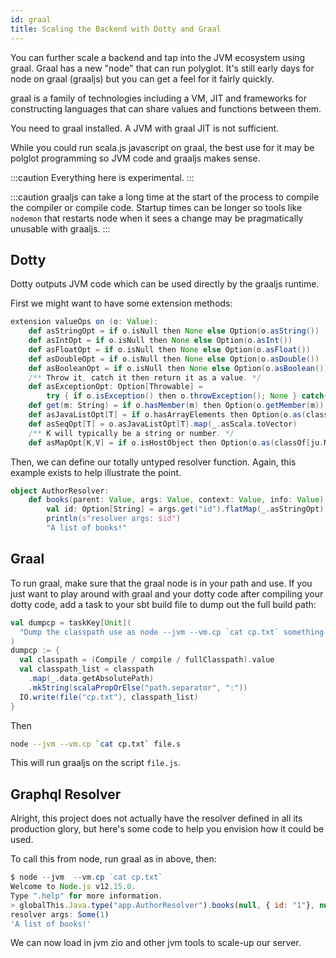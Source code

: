```yaml
---
id: graal
title: Scaling the Backend with Dotty and Graal
---
```


You can further scale a backend and tap into the JVM ecosystem using
graal. Graal has a new "node" that can run polyglot. It's still
early days for node on graal (graaljs) but you can get a feel for it
fairly quickly.

graal is a family of technologies including a VM, JIT and frameworks
for constructing languages that can share values and functions
between them.

You need to graal installed. A JVM with graal JIT is not sufficient.

While you could run scala.js javascript on graal, the best use for
it may be polglot programming so JVM code and graaljs makes sense.

:::caution
Everything here is experimental.
:::

:::caution
graaljs can take a long time at the start of the process to
compile the compiler or compile code. Startup times can be longer
so tools like `nodemon` that restarts node when it sees a change
may be pragmatically unusable with graaljs.
:::

## Dotty

Dotty outputs JVM code which can be used directly by the graaljs
runtime.

First we might want to have some extension methods:

```scala
extension valueOps on (o: Value):
    def asStringOpt = if o.isNull then None else Option(o.asString())
    def asIntOpt = if o.isNull then None else Option(o.asInt())
    def asFloatOpt = if o.isNull then None else Option(o.asFloat())
    def asDoubleOpt = if o.isNull then None else Option(o.asDouble())
    def asBooleanOpt = if o.isNull then None else Option(o.asBoolean())
    /** Throw it, catch it then return it as a value. */
    def asExceptionOpt: Option[Throwable] =
        try { if o.isException() then o.throwException(); None } catch{ case x@_ => Option(x) }
    def get(m: String) = if o.hasMember(m) then Option(o.getMember(m)) else None
    def asJavaListOpt[T] = if o.hasArrayElements then Option(o.as(classOf[ju.List[T]])) else None
    def asSeqOpt[T] = o.asJavaListOpt[T].map(_.asScala.toVector)
    /** K will typically be a string or number. */
    def asMapOpt[K,V] = if o.isHostObject then Option(o.as(classOf[ju.Map[K,V]]).asScala.toMap) else None

```

Then, we can define our totally untyped resolver function. Again, this example
exists to help illustrate the point.

```scala
object AuthorResolver:
    def books(parent: Value, args: Value, context: Value, info: Value): String =
        val id: Option[String] = args.get("id").flatMap(_.asStringOpt)
        println(s"resolver args: $id")
        "A list of books!"
```

## Graal

To run graal, make sure that the graal node is in your path and use. If you
just want to play around with graal and your dotty code after compiling
your dotty code, add a task to your sbt build file to dump out the
full build path:

```scala
val dumpcp = taskKey[Unit](
  "Dump the classpath use as node --jvm --vm.cp `cat cp.txt` something.js."
)
dumpcp := {
  val classpath = (Compile / compile / fullClasspath).value
  val classpath_list = classpath
    .map(_.data.getAbsolutePath)
    .mkString(scalaPropOrElse("path.separator", ":"))
  IO.write(file("cp.txt"), classpath_list)
}
```

Then

```sh
node --jvm --vm.cp `cat cp.txt` file.s
```

This will run graaljs on the script `file.js`.

## Graphql Resolver

Alright, this project does not actually have the resolver defined in all its
production glory, but here's some code to help you envision how it could be
used.

To call this from node, run graal as in above, then:

```javascript
$ node --jvm  --vm.cp `cat cp.txt`
Welcome to Node.js v12.15.0.
Type ".help" for more information.
> globalThis.Java.type("app.AuthorResolver").books(null, { id: "1"}, null, null)
resolver args: Some(1)
'A list of books!'
```

We can now load in jvm zio and other jvm tools to scale-up our server.
